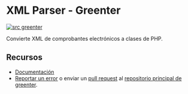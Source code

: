 # XML Parser - Greenter

[![src greenter](https://badgen.net/badge/icon/greenter/47A297?icon=https://rawcdn.githack.com/thegreenter/docs/f16cc8f7ce432be4478bac519a45546e655d760e/docs/img/greenter-icon-white.svg&label)](https://github.com/thegreenter/greenter)

Convierte XML de comprobantes electrónicos a clases de PHP.

## Recursos
- [Documentación](https://greenter.dev/)
- [Reportar un error](https://github.com/thegreenter/greenter/issues) o enviar un [pull request](https://github.com/thegreenter/greenter/pulls) al [repositorio principal de greenter](https://github.com/thegreenter/greenter).
